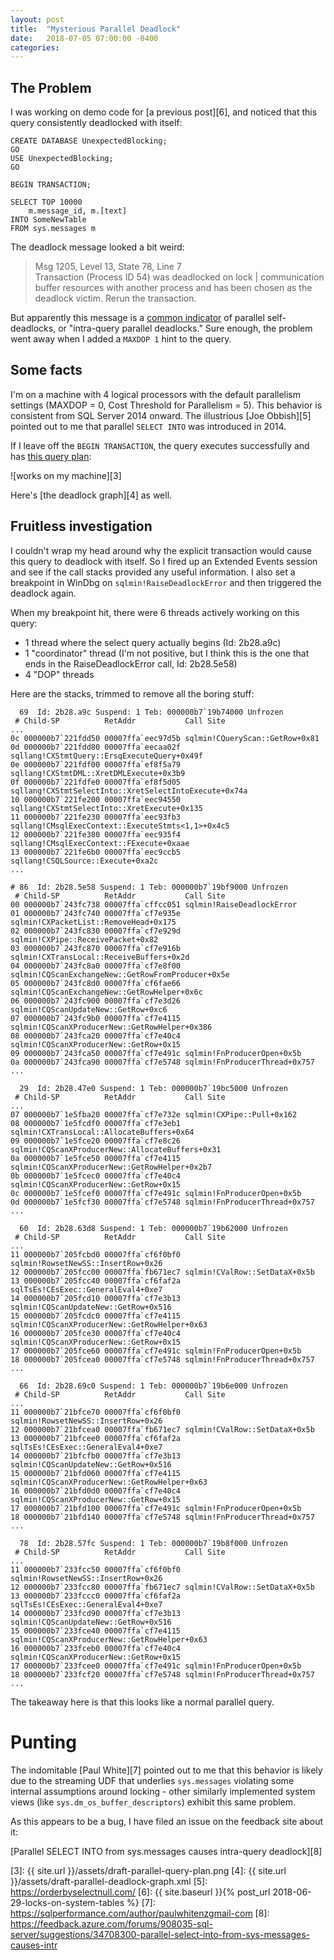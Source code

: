 ```yaml
---
layout: post
title:  "Mysterious Parallel Deadlock"
date:   2018-07-05 07:00:00 -0400
categories: 
---
```

## The Problem
I was working on demo code for [a previous post][6], and noticed that this query consistently deadlocked with itself:

    CREATE DATABASE UnexpectedBlocking;
	GO
    USE UnexpectedBlocking;
    GO
    
    BEGIN TRANSACTION;
    
    SELECT TOP 10000
    	m.message_id, m.[text]
    INTO SomeNewTable
    FROM sys.messages m

The deadlock message looked a bit weird:

> Msg 1205, Level 13, State 78, Line 7  
> Transaction (Process ID 54) was deadlocked on lock | communication buffer resources with another process and has been chosen as the deadlock victim. Rerun the transaction.

But apparently this message is a [common indicator][2] of parallel self-deadlocks, or "intra-query parallel deadlocks."  Sure enough, the problem went away when I added a `MAXDOP 1` hint to the query.

## Some facts
I'm on a machine with 4 logical processors with the default parallelism settings (MAXDOP = 0, Cost Threshold for Parallelism = 5).  This behavior is consistent from SQL Server 2014 onward.  The illustrious [Joe Obbish][5] pointed out to me that parallel `SELECT INTO` was introduced in 2014.

If I leave off the `BEGIN TRANSACTION`, the query executes successfully and has [this query plan][1]:

![works on my machine][3]

Here's [the deadlock graph][4] as well.

## Fruitless investigation
I couldn't wrap my head around why the explicit transaction would cause this query to deadlock with itself.  So I fired up an Extended Events session and see if the call stacks provided any useful information.  I also set a breakpoint in WinDbg on `sqlmin!RaiseDeadlockError` and then triggered the deadlock again.

When my breakpoint hit, there were 6 threads actively working on this query:

- 1 thread where the select query actually begins (Id: 2b28.a9c)
- 1 "coordinator" thread (I'm not positive, but I think this is the one that ends in the RaiseDeadlockError call, Id: 2b28.5e58)
- 4 "DOP" threads

Here are the stacks, trimmed to remove all the boring stuff:

      69  Id: 2b28.a9c Suspend: 1 Teb: 000000b7`19b74000 Unfrozen
     # Child-SP          RetAddr           Call Site
    ...
    0c 000000b7`221fdd50 00007ffa`eec97d5b sqlmin!CQueryScan::GetRow+0x81
    0d 000000b7`221fdd80 00007ffa`eecaa02f sqllang!CXStmtQuery::ErsqExecuteQuery+0x49f
    0e 000000b7`221fdf00 00007ffa`ef8f5a79 sqllang!CXStmtDML::XretDMLExecute+0x3b9
    0f 000000b7`221fdfe0 00007ffa`ef8f5d05 sqllang!CXStmtSelectInto::XretSelectIntoExecute+0x74a
    10 000000b7`221fe200 00007ffa`eec94550 sqllang!CXStmtSelectInto::XretExecute+0x135
    11 000000b7`221fe230 00007ffa`eec93fb3 sqllang!CMsqlExecContext::ExecuteStmts<1,1>+0x4c5
    12 000000b7`221fe380 00007ffa`eec935f4 sqllang!CMsqlExecContext::FExecute+0xaae
    13 000000b7`221fe6b0 00007ffa`eec9ccb5 sqllang!CSQLSource::Execute+0xa2c
    ...

    # 86  Id: 2b28.5e58 Suspend: 1 Teb: 000000b7`19bf9000 Unfrozen
     # Child-SP          RetAddr           Call Site
    00 000000b7`243fc738 00007ffa`cffcc051 sqlmin!RaiseDeadlockError
    01 000000b7`243fc740 00007ffa`cf7e935e sqlmin!CXPacketList::RemoveHead+0x175
    02 000000b7`243fc830 00007ffa`cf7e929d sqlmin!CXPipe::ReceivePacket+0x82
    03 000000b7`243fc870 00007ffa`cf7e916b sqlmin!CXTransLocal::ReceiveBuffers+0x2d
    04 000000b7`243fc8a0 00007ffa`cf7e8f00 sqlmin!CQScanExchangeNew::GetRowFromProducer+0x5e
    05 000000b7`243fc8d0 00007ffa`cf6fae66 sqlmin!CQScanExchangeNew::GetRowHelper+0x6c
    06 000000b7`243fc900 00007ffa`cf7e3d26 sqlmin!CQScanUpdateNew::GetRow+0xc6
    07 000000b7`243fc9b0 00007ffa`cf7e4115 sqlmin!CQScanXProducerNew::GetRowHelper+0x386
    08 000000b7`243fca20 00007ffa`cf7e40c4 sqlmin!CQScanXProducerNew::GetRow+0x15
    09 000000b7`243fca50 00007ffa`cf7e491c sqlmin!FnProducerOpen+0x5b
    0a 000000b7`243fca90 00007ffa`cf7e5748 sqlmin!FnProducerThread+0x757
    ...

      29  Id: 2b28.47e0 Suspend: 1 Teb: 000000b7`19bc5000 Unfrozen
     # Child-SP          RetAddr           Call Site
    ...
    07 000000b7`1e5fba20 00007ffa`cf7e732e sqlmin!CXPipe::Pull+0x162
    08 000000b7`1e5fcdf0 00007ffa`cf7e3eb1 sqlmin!CXTransLocal::AllocateBuffers+0x64
    09 000000b7`1e5fce20 00007ffa`cf7e8c26 sqlmin!CQScanXProducerNew::AllocateBuffers+0x31
    0a 000000b7`1e5fce50 00007ffa`cf7e4115 sqlmin!CQScanXProducerNew::GetRowHelper+0x2b7
    0b 000000b7`1e5fcec0 00007ffa`cf7e40c4 sqlmin!CQScanXProducerNew::GetRow+0x15
    0c 000000b7`1e5fcef0 00007ffa`cf7e491c sqlmin!FnProducerOpen+0x5b
    0d 000000b7`1e5fcf30 00007ffa`cf7e5748 sqlmin!FnProducerThread+0x757
    ...
    
      60  Id: 2b28.63d8 Suspend: 1 Teb: 000000b7`19b62000 Unfrozen
     # Child-SP          RetAddr           Call Site
    ...
    11 000000b7`205fcbd0 00007ffa`cf6f0bf0 sqlmin!RowsetNewSS::InsertRow+0x26
    12 000000b7`205fcc00 00007ffa`fb671ec7 sqlmin!CValRow::SetDataX+0x5b
    13 000000b7`205fcc40 00007ffa`cf6faf2a sqlTsEs!CEsExec::GeneralEval4+0xe7
    14 000000b7`205fcd10 00007ffa`cf7e3b13 sqlmin!CQScanUpdateNew::GetRow+0x516
    15 000000b7`205fcdc0 00007ffa`cf7e4115 sqlmin!CQScanXProducerNew::GetRowHelper+0x63
    16 000000b7`205fce30 00007ffa`cf7e40c4 sqlmin!CQScanXProducerNew::GetRow+0x15
    17 000000b7`205fce60 00007ffa`cf7e491c sqlmin!FnProducerOpen+0x5b
    18 000000b7`205fcea0 00007ffa`cf7e5748 sqlmin!FnProducerThread+0x757
    ...
    
      66  Id: 2b28.69c0 Suspend: 1 Teb: 000000b7`19b6e000 Unfrozen
     # Child-SP          RetAddr           Call Site
    ...
    11 000000b7`21bfce70 00007ffa`cf6f0bf0 sqlmin!RowsetNewSS::InsertRow+0x26
    12 000000b7`21bfcea0 00007ffa`fb671ec7 sqlmin!CValRow::SetDataX+0x5b
    13 000000b7`21bfcee0 00007ffa`cf6faf2a sqlTsEs!CEsExec::GeneralEval4+0xe7
    14 000000b7`21bfcfb0 00007ffa`cf7e3b13 sqlmin!CQScanUpdateNew::GetRow+0x516
    15 000000b7`21bfd060 00007ffa`cf7e4115 sqlmin!CQScanXProducerNew::GetRowHelper+0x63
    16 000000b7`21bfd0d0 00007ffa`cf7e40c4 sqlmin!CQScanXProducerNew::GetRow+0x15
    17 000000b7`21bfd100 00007ffa`cf7e491c sqlmin!FnProducerOpen+0x5b
    18 000000b7`21bfd140 00007ffa`cf7e5748 sqlmin!FnProducerThread+0x757
    ...
    
      78  Id: 2b28.57fc Suspend: 1 Teb: 000000b7`19b8f000 Unfrozen
     # Child-SP          RetAddr           Call Site
    ...
    11 000000b7`233fcc50 00007ffa`cf6f0bf0 sqlmin!RowsetNewSS::InsertRow+0x26
    12 000000b7`233fcc80 00007ffa`fb671ec7 sqlmin!CValRow::SetDataX+0x5b
    13 000000b7`233fccc0 00007ffa`cf6faf2a sqlTsEs!CEsExec::GeneralEval4+0xe7
    14 000000b7`233fcd90 00007ffa`cf7e3b13 sqlmin!CQScanUpdateNew::GetRow+0x516
    15 000000b7`233fce40 00007ffa`cf7e4115 sqlmin!CQScanXProducerNew::GetRowHelper+0x63
    16 000000b7`233fceb0 00007ffa`cf7e40c4 sqlmin!CQScanXProducerNew::GetRow+0x15
    17 000000b7`233fcee0 00007ffa`cf7e491c sqlmin!FnProducerOpen+0x5b
    18 000000b7`233fcf20 00007ffa`cf7e5748 sqlmin!FnProducerThread+0x757
    ...

The takeaway here is that this looks like a normal parallel query.  

# Punting

The indomitable [Paul White][7] pointed out to me that this behavior is likely due to the streaming UDF that underlies `sys.messages` violating some internal assumptions around locking - other similarly implemented system views (like `sys.dm_os_buffer_descriptors`) exhibit this same problem.

As this appears to be a bug, I have filed an issue on the feedback site about it:

[Parallel SELECT INTO from sys.messages causes intra-query deadlock][8]

[1]: https://www.brentozar.com/pastetheplan/?id=rkRJMNQzm
[2]: https://dba.stackexchange.com/a/72170/6141
[3]: {{ site.url }}/assets/draft-parallel-query-plan.png
[4]: {{ site.url }}/assets/draft-parallel-deadlock-graph.xml
[5]: https://orderbyselectnull.com/
[6]: {{ site.baseurl }}{% post_url 2018-06-29-locks-on-system-tables %}
[7]: https://sqlperformance.com/author/paulwhitenzgmail-com
[8]: https://feedback.azure.com/forums/908035-sql-server/suggestions/34708300-parallel-select-into-from-sys-messages-causes-intr
